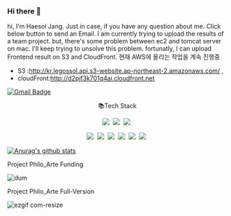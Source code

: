 ### Hi there 👋
hi, I'm Haesol Jang. Just in case, if you have any question about me. Click below button to send an Email.
I am currently trying to upload the results of a team project. 
but, there's some problem between ec2 and tomcat server on mac. I'll keep trying to unsolve this problem.
fortunatly, I can upload Frontend result on S3 and CloudFront.
현재 AWS에 올리는 작업을 계속 진행중
* S3 :http://kr.legossol.api.s3-website.ap-northeast-2.amazonaws.com/ ,
* cloudFront:http://d2pjf3k701q4ai.cloudfront.net

[![Gmail Badge](https://img.shields.io/badge/Gmail-d14836?style=flat-square&logo=Gmail&logoColor=white&link=mailto:wkdgothf@gmail.com)](mailto:wkdgothf@gmail.com)

<p align="center">📚Tech Stack</p>

<p align="center">
  <img src="https://img.shields.io/badge/Java-ff3000?style=flat-square&logo=Java&logoColor=white"/>&nbsp
  <img src="https://img.shields.io/badge/SpringBoot-6db33f?style=flat-square&logo=Spring&logoColor=white"/>&nbsp
  <img src="https://img.shields.io/badge/MariaDB-003545?style=flat-square&logo=MariaDB&logoColor=white"/>&nbsp
</p>

<p align="center">
  <img src="https://img.shields.io/badge/JavaScript-f7df1e?style=flat-square&logo=JavaScript&logoColor=white"/>&nbsp 
  <img src="https://img.shields.io/badge/HTML5-e34f26?style=flat-square&logo=HTML5&logoColor=white"/>&nbsp
  <img src="https://img.shields.io/badge/CSS3-1572b6?style=flat-square&logo=CSS3&logoColor=white"/>&nbsp
  <img src="https://img.shields.io/badge/Sass-cc6699?style=flat-square&logo=Sass&logoColor=white"/>&nbsp 
  <img src="https://img.shields.io/badge/React-61dafb?style=flat-square&logo=React&logoColor=white"/>&nbsp
  <img src="https://img.shields.io/badge/Redux-764ABC?style=flat-square&logo=Redux&logoColor=white"/>&nbsp 
</p>

[![Anurag's github stats](https://github-readme-stats.vercel.app/api?username=legossol)](https://github.com/anuraghazra/github-readme-stats)
<p>Project Philo_Arte Funding<p>

![dum](https://user-images.githubusercontent.com/75191069/121618967-b4b1dc80-caa2-11eb-9cdc-568b36de7b3b.gif)

  
<p>Project Philo_Arte Full-Version<p>
 

![ezgif com-resize](https://user-images.githubusercontent.com/75191069/121620537-7b2ea080-caa5-11eb-8bea-81052a6cf09c.gif)
